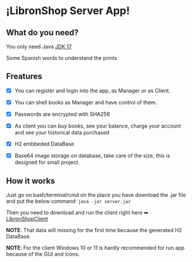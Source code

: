 # ¡LibronShop Server App!

## What do you need?
You only need Java [JDK 17](https://www.oracle.com/java/technologies/javase/jdk17-archive-downloads.html)

Some Spanish words to understand the prints

## Freatures

- [x] You can register and login into the app, as Manager or as Client.

- [x] You can shell books as Manager and have control of them.

- [x] Passwords are encrypted with SHA256

- [x] As client you can buy books, see your balance, charge your account and see your historical data purchased

- [x] H2 embbeded DataBase

- [x] Base64 image storage on database, take care of the size, this is designed for small project.


## How it works
Just go on bash/terminal/cmd on the place you have download the .jar file and put the below command:
```java -jar server.jar```

Then you need to download and run the client right here ➡ [LibronShopClient](https://github.com/Varo95/LibronShopClient)

**NOTE**: That data will missing for the first time because the generated H2 DataBase.

**NOTE**: For the client Windows 10 or 11 is hardly recommended for run app because of the GUI and icons.